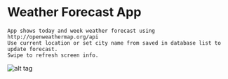 # Weather Forecast App

    App shows today and week weather forecast using http://openweathermap.org/api
    Use current location or set city name from saved in database list to update forecast.
    Swipe to refresh screen info.

![alt tag](screenshots/forecast_screenshot.png)

